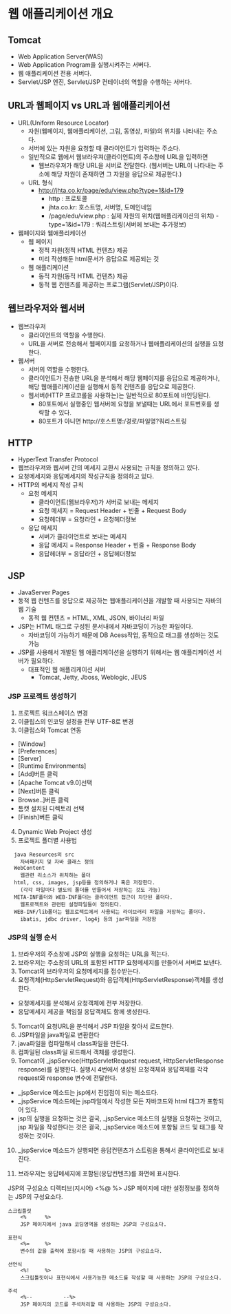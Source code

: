# 웹 애플리케이션 개요

## Tomcat
- Web Application Server(WAS)
- Web Application Program을 실행시켜주는 서버다.
- 웹 애플리케이션 전용 서버다.
- Servlet/JSP 엔진, Servlet/JSP 컨테이너의 역할을 수행하는 서버다.

## URL과 웹페이지 vs URL과 웹애플리케이션
- URL(Uniform Resource Locator)
  + 자원(웹페이지, 웹애플리케이션, 그림, 동영상, 파일)의 위치를 나타내는 주소다.
  + 서버에 있는 자원을 요청할 때 클라이언트가 입력하는 주소다.
  + 일반적으로 웹에서 웹브라우져(클라이언트)의 주소창에 URL을 입력하면
	  * 웹브라우져가 해당 URL을 서버로 전달한다. (웹서버는 URL이 나타내는 주소에 해당 자원이 존재하면 그 자원을 응답으로 제공한다.)
  + URL 형식
    * http://jhta.co.kr/page/edu/view.php?type=1&id=179
      - http : 프로토콜
      - jhta.co.kr: 호스트명, 서버명, 도메인네임
      - /page/edu/view.php : 실제 자원의 위치(웹애플리케이션의 위치)
			- type=1&id=179 : 쿼리스트링(서버에 보내는 추가정보)
- 웹페이지와 웹애플리케이션
  + 웹 페이지
    * 정적 자원(정적 HTML 컨텐츠) 제공
    * 미리 작성해둔 html문서가 응답으로 제공되는 것
  + 웹 애플리케이션
    * 동적 자원(동적 HTML 컨텐츠) 제공
    * 동적 웹 컨텐츠를 제공하는 프로그램(Servlet/JSP)이다.

## 웹브라우저와 웹서버
- 웹브라우저
  + 클라이언트의 역할을 수행한다.
  + URL을 서버로 전송해서 웹페이지를 요청하거나 웹애플리케이션의 실행을 요청한다.
- 웹서버
  + 서버의 역할을 수행한다.
  + 클라이언트가 전송한 URL을 분석해서 해당 웹페이지를 응답으로 제공하거나, 해당 웹애플리케이션을 실행해서 동적 컨텐츠를 응답으로 제공한다.
  + 웹서버(HTTP 프로코롤을 사용하는)는 일반적으로 80포트에 바인딩된다.
    * 80포트에서 실행중인 웹서버에 요청을 보낼때는 URL에서 포트번호를 생략할 수 있다.
    * 80포트가 아니면 http://호스트명:/경로/파일명?쿼리스트링

## HTTP
- HyperText Transfer Protocol
- 웹브라우져와 웹서버 간의 메세지 교환시 사용되는 규칙을 정의하고 있다.
- 요청메세지와 응답메세지의 작성규칙을 정의하고 있다.
- HTTP의 메세지 작성 규칙
  + 요청 메세지
    * 클라이언트(웹브라우저)가 서버로 보내는 메세지
    * 요청 메세지 = Request Header + 빈줄 + Request Body
    * 요청헤더부 = 요청라인 + 요청헤더정보
  + 응답 메세지 
    * 서버가 클라이언트로 보내는 메세지
    * 응답 메세지 = Response Header + 빈줄 + Response Body
    * 응답헤더부 = 응답라인 + 응답헤더정보

## JSP
- JavaServer Pages
- 동적 웹 컨텐츠를 응답으로 제공하는 웹애플리케이션을 개발할 때 사용되는 자바의 웹 기술
  + 동적 웹 컨텐츠 = HTML, XML, JSON, 바이너리 파일
- JSP는 HTML 태그로 구성된 문서내에서 자바코딩이 가능한 파일이다.
  + 자바코딩이 가능하기 때문에 DB Acess작업, 동적으로 태그를 생성하는 것도 가능
- JSP를 사용해서 개발된 웹 애플리케이션을 실행하기 위해서는 웹 애플리케이션 서버가 필요하다.
  + 대표적인 웹 애플리케이션 서버
    * Tomcat, Jetty, Jboss, Weblogic, JEUS

### JSP 프로젝트 생성하기
1. 프로젝트 워크스페이스 변경
2. 이클립스의 인코딩 설정을 전부 UTF-8로 변경
3. 이클립스와 Tomcat 연동
  - [Window]
  - [Preferences]
  - [Server]
  - [Runtime Environments]
  - [Add]버튼 클릭
  - [Apache Tomcat v9.0]선택
  - [Next]버튼 클릭
  - Browse..]버튼 클릭 
  - 톰캣 설치된 디렉토리 선택
  - [Finish]버튼 클릭
4. Dynamic Web Project 생성
5. 프로젝트 폴더별 사용법
```
  java Resources의 src
    자바패키지 및 자바 클래스 정의
  WebContent
    웹관련 리소스가 위치하는 폴더
  html, css, images, jsp등을 정의하거나 혹은 저장한다.
    (각각 파일마다 별도의 폴더를 만들어서 저장하는 것도 가능)
  META-INF폴더와 WEB-INF폴더는 클라이언트 접근이 차단된 폴더다.
    웹프로젝트와 관련된 설정파일들이 정의된다.
  WEB-INF/lib폴더는 웹프로젝트에서 사용되는 라이브러리 파일을 저장하는 폴더다.
    ibatis, jdbc driver, log4j 등의 jar파일을 저장함
```
### JSP의 실행 순서
1. 브라우저의 주소창에 JSP의 실행을 요청하는 URL을 적는다.
2. 브라우저는 주소창의 URL의 포함된 HTTP 요청메세지를 만들어서 서버로 보낸다.
3. Tomcat의 브라우저의 요청메세지를 접수받는다.
4. 요청객체(HttpServletRequest)와 응답객체(HttpServletResponse)객체를 생성한다.
  - 요청메세지를 분석해서 요청객체에 전부 저장한다.
  - 응답메세지 제공을 책임질 응답객체도 함께 생성한다.
5. Tomcat이 요청URL을 분석해서 JSP 파일을 찾아서 로드한다.
6. JSP파일을 java파일로 변환한다
7. java파일을 컴파일해서 class파일을 만든다.
8. 컴파일된 class파일 로드해서 객체를 생성한다.
9. Tomcat이 \_jspService(HttpServletRequest request, HttpServletResponse response)를 실행한다.
   실행시 4번에서 생성된 요청객체와 응답객체를 각각 request와 response 변수에 전달한다.
  * \_jspService 메소드는 jsp에서 진입점이 되는 메소드다.
  * \_jspService 메소드에는 jsp파일에서 작성한 모든 자바코드와 html 태그가 포함되어 있다.
  * jsp의 실행을 요청하는 것은 결국, \_jspService 메소드의 실행을 요청하는 것이고,
    jsp 파일을 작성한다는 것은 결국, \_jspService 메소드에 포함될 코드 및 태그를 작성하는 것이다.
10. \_jspService 메소드가 실행되면 응답컨텐츠가 스트림을 통해서 클라이언트로 보내진다.

11. 브라우저는 응답메세지에 포함된(응답컨텐츠)를 화면에 표시한다.


JSP의 구성요소
	디렉티브(지시어)
		<%@		%>
		JSP 페이지에 대한 설정정보를 정의하는 JSP의 구성요소다.

	스크립틀릿
		<%		%>
		JSP 페이지에서 java 코딩영역을 생성하는 JSP의 구성요소다.

	표현식
		<%=		%>
		변수의 값을 출력에 포함시킬 때 사용하는 JSP의 구성요소다.

	선언식	
		<%!		%>
		스크립틀릿이나 표현식에서 사용가능한 메소드를 작성할 때 사용하는 JSP의 구성요소다.

	주석	
		<%--	      --%> 
		JSP 페이지의 코드를 주석처리할 때 사용하는 JSP의 구성요소다.
	













